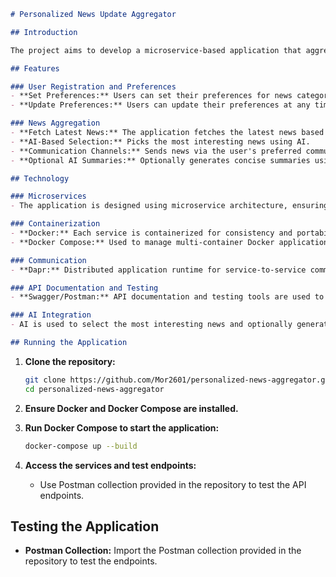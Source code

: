 ```markdown
# Personalized News Update Aggregator

## Introduction

The project aims to develop a microservice-based application that aggregates news and technology updates based on user preferences. The system will fetch the latest news, pick up the most interesting news using AI based on user preferences (optionally generate concise summaries using AI), and send this information to users via email, Telegram, or other communication channels.

## Features

### User Registration and Preferences
- **Set Preferences:** Users can set their preferences for news categories and technology updates.
- **Update Preferences:** Users can update their preferences at any time.

### News Aggregation
- **Fetch Latest News:** The application fetches the latest news based on user preferences.
- **AI-Based Selection:** Picks the most interesting news using AI.
- **Communication Channels:** Sends news via the user's preferred communication channel (email, Telegram, etc.).
- **Optional AI Summaries:** Optionally generates concise summaries using AI before sending the news.

## Technology

### Microservices
- The application is designed using microservice architecture, ensuring each service is independent and scalable.

### Containerization
- **Docker:** Each service is containerized for consistency and portability.
- **Docker Compose:** Used to manage multi-container Docker applications and define service dependencies.

### Communication
- **Dapr:** Distributed application runtime for service-to-service communication and message queues, facilitating reliable communication between services.

### API Documentation and Testing
- **Swagger/Postman:** API documentation and testing tools are used to ensure the APIs are well-documented and testable.

### AI Integration
- AI is used to select the most interesting news and optionally generate concise summaries.

## Running the Application
```
1. **Clone the repository:**
   ```bash
   git clone https://github.com/Mor2601/personalized-news-aggregator.git
   cd personalized-news-aggregator
   ```

2. **Ensure Docker and Docker Compose are installed.**

3. **Run Docker Compose to start the application:**
   ```bash
   docker-compose up --build
   ```

4. **Access the services and test endpoints:**
   - Use Postman collection provided in the repository to test the API endpoints.

## Testing the Application


- **Postman Collection:** Import the Postman collection provided in the repository to test the endpoints.




